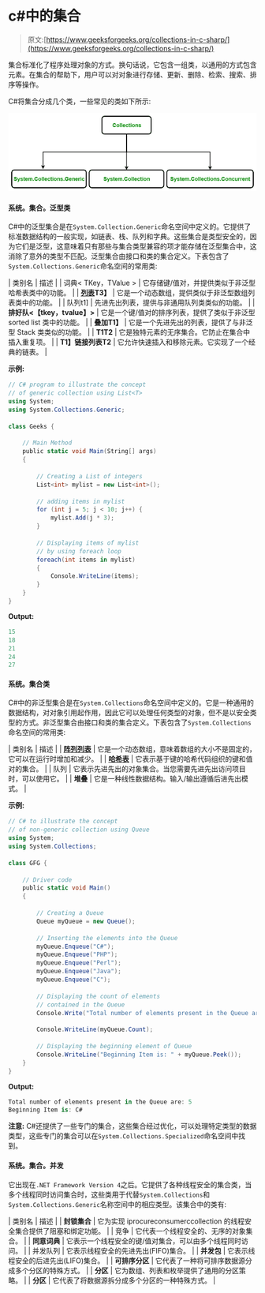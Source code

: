 # c#中的集合

> 原文:[https://www.geeksforgeeks.org/collections-in-c-sharp/](https://www.geeksforgeeks.org/collections-in-c-sharp/)

集合标准化了程序处理对象的方式。换句话说，它包含一组类，以通用的方式包含元素。在集合的帮助下，用户可以对对象进行存储、更新、删除、检索、搜索、排序等操作。

C#将集合分成几个类，一些常见的类如下所示:

![](img/0aea467a4c97f5295080614084ddfb3e.png)

#### 系统。集合。泛型类

C#中的泛型集合是在`System.Collection.Generic`命名空间中定义的。它提供了标准数据结构的一般实现，如链表、栈、队列和字典。这些集合是类型安全的，因为它们是泛型，这意味着只有那些与集合类型兼容的项才能存储在泛型集合中，这消除了意外的类型不匹配。泛型集合由接口和类的集合定义。下表包含了`System.Collections.Generic`命名空间的常用类:

| 类别名 | 描述 |
| 词典< TKey，TValue > | 它存储键/值对，并提供类似于非泛型哈希表类中的功能。 |
| **[列表<T>](https://www.geeksforgeeks.org/c-list-class/)T3】** | 它是一个动态数组，提供类似于非泛型数组列表类中的功能。 |
| 队列<t>t1] | 先进先出列表，提供与非通用队列类类似的功能。 |
| **排好队<【tkey，tvalue】>** | 它是一个键/值对的排序列表，提供了类似于非泛型 sorted list 类中的功能。 |
| **叠加<T>T1】** | 它是一个先进先出的列表，提供了与非泛型 Stack 类类似的功能。 |
| **T1<T>T2** | 它是独特元素的无序集合。它防止在集合中插入重复项。 |
| **T1】链接列表<T>T2** | 它允许快速插入和移除元素。它实现了一个经典的链表。 |

**示例:**

```cs
// C# program to illustrate the concept 
// of generic collection using List<T>
using System;
using System.Collections.Generic;

class Geeks {

    // Main Method
    public static void Main(String[] args)
    {

        // Creating a List of integers
        List<int> mylist = new List<int>();

        // adding items in mylist
        for (int j = 5; j < 10; j++) {
            mylist.Add(j * 3);
        }

        // Displaying items of mylist
        // by using foreach loop
        foreach(int items in mylist)
        {
            Console.WriteLine(items);
        }
    }
}
```

**Output:**

```cs
15
18
21
24
27

```

#### 系统。集合类

C#中的非泛型集合是在`System.Collections`命名空间中定义的。它是一种通用的数据结构，对对象引用起作用，因此它可以处理任何类型的对象，但不是以安全类型的方式。非泛型集合由接口和类的集合定义。下表包含了`System.Collections`命名空间的常用类:

| 类别名 | 描述 |
| **[阵列列表](https://www.geeksforgeeks.org/c-arraylist-class/)** | 它是一个动态数组，意味着数组的大小不是固定的，它可以在运行时增加和减少。 |
| **[哈希表](https://www.geeksforgeeks.org/c-hashtable-class/)** | 它表示基于键的哈希代码组织的键和值对的集合。 |
| 队列 | 它表示先进先出的对象集合。当您需要先进先出访问项目时，可以使用它。 |
| **堆叠** | 它是一种线性数据结构。输入/输出遵循后进先出模式。 |

**示例:**

```cs
// C# to illustrate the concept
// of non-generic collection using Queue
using System;
using System.Collections;

class GFG {

    // Driver code
    public static void Main()
    {

        // Creating a Queue
        Queue myQueue = new Queue();

        // Inserting the elements into the Queue
        myQueue.Enqueue("C#");
        myQueue.Enqueue("PHP");
        myQueue.Enqueue("Perl");
        myQueue.Enqueue("Java");
        myQueue.Enqueue("C");

        // Displaying the count of elements
        // contained in the Queue
        Console.Write("Total number of elements present in the Queue are: ");

        Console.WriteLine(myQueue.Count);

        // Displaying the beginning element of Queue
        Console.WriteLine("Beginning Item is: " + myQueue.Peek());
    }
}
```

**Output:**

```cs
Total number of elements present in the Queue are: 5
Beginning Item is: C#

```

**注意:** C#还提供了一些专门的集合，这些集合经过优化，可以处理特定类型的数据类型，这些专门的集合可以在`System.Collections.Specialized`命名空间中找到。

#### 系统。集合。并发

它出现在`.NET Framework Version 4`之后。它提供了各种线程安全的集合类，当多个线程同时访问集合时，这些类用于代替`System.Collections`和`System.Collections.Generic`名称空间中的相应类型。该集合中的类有:

| 类别名 | 描述 |
| **封锁集合** | 它为实现
iprocureconsumerccollection 的线程安全集合提供了阻塞和绑定功能。 |
| 竞争 | 它代表一个线程安全的、无序的对象集合。 |
| **同意词典** | 它表示一个线程安全的键/值对集合，可以由多个线程同时访问。 |
| 并发队列 | 它表示线程安全的先进先出(FIFO)集合。 |
| **并发包** | 它表示线程安全的后进先出(LIFO)集合。 |
| **可排序分区** | 它代表了一种将可排序数据源分成多个分区的特殊方式。 |
| **分区** | 它为数组、列表和枚举提供了通用的分区策略。 |
| **分区** | 它代表了将数据源拆分成多个分区的一种特殊方式。 |